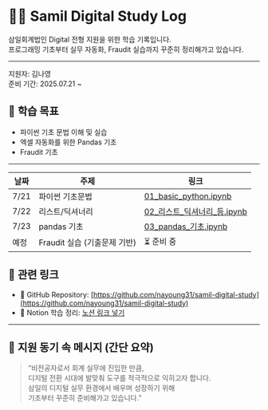 # 🧑‍💻 Samil Digital Study Log
삼일회계법인 Digital 전형 지원을 위한 학습 기록입니다.  
프로그래밍 기초부터 실무 자동화, Fraudit 실습까지 꾸준히 정리해가고 있습니다.

---

지원자: 김나영  
준비 기간: 2025.07.21 ~ 

## 📘 학습 목표
- 파이썬 기초 문법 이해 및 실습
- 엑셀 자동화를 위한 Pandas 기초
- Fraudit 기초

---

| 날짜 | 주제 | 링크 |
|------|------|------|
| 7/21 | 파이썬 기초문법 | [01_basic_python.ipynb](./01_basic_python.ipynb) |
| 7/22 | 리스트/딕셔너리 | [02_리스트_딕셔너리_등.ipynb](./02_리스트_딕셔너리_등.ipynb) |
| 7/23 | pandas 기초 | [03_pandas_기초.ipynb](./03_pandas_기초.ipynb) |
| 예정 | Fraudit 실습 (기출문제 기반) | ⏳ 준비 중 | - |



## 🔗 관련 링크
- 📂 GitHub Repository: [https://github.com/nayoung31/samil-digital-study](https://github.com/nayoung31/samil-digital-study)
- 📒 Notion 학습 정리: [노션 링크 넣기](https://www.notion.so/Digital-237120e54a7f80a68c06d1858a9274c4?source=copy_link)

---


## 💬 지원 동기 속 메시지 (간단 요약)
> “비전공자로서 회계 실무에 진입한 만큼,  
> 디지털 전환 시대에 발맞춰 도구를 적극적으로 익히고자 합니다.  
> 삼일의 디지털 실무 환경에서 배우며 성장하기 위해  
> 기초부터 꾸준히 준비해가고 있습니다.”
